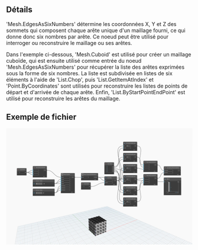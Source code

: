 ## Détails
'Mesh.EdgesAsSixNumbers' détermine les coordonnées X, Y et Z des sommets qui composent chaque arête unique d'un maillage fourni, ce qui donne donc six nombres par arête. Ce noeud peut être utilisé pour interroger ou reconstruire le maillage ou ses arêtes.

Dans l'exemple ci-dessous, 'Mesh.Cuboid' est utilisé pour créer un maillage cuboïde, qui est ensuite utilisé comme entrée du noeud 'Mesh.EdgesAsSixNumbers' pour récupérer la liste des arêtes exprimées sous la forme de six nombres. La liste est subdivisée en listes de six éléments à l'aide de 'List.Chop', puis 'List.GetItemAtIndex' et 'Point.ByCoordinates' sont utilisés pour reconstruire les listes de points de départ et d'arrivée de chaque arête. Enfin, 'List.ByStartPointEndPoint' est utilisé pour reconstruire les arêtes du maillage.

## Exemple de fichier

![Example](./Autodesk.DesignScript.Geometry.Mesh.EdgesAsSixNumbers_img.jpg)
